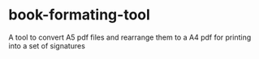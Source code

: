 # book-formating-tool
A tool to convert A5 pdf files and rearrange them to a A4 pdf for printing into a set of signatures
